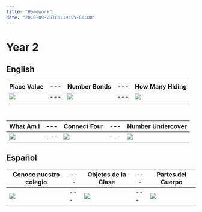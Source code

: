 ```yaml
---
title: "Homework"
date: "2018-09-25T00:19:55+00:00"
---
```


# Year 2

## English

Place Value | --- | Number Bonds | --- | How Many Hiding
--- | --- | --- | --- | ---
[![](/images/placeValue.png)](/docs/placeValue.pdf) | --- | [![](/images/numberBonds.png)](/docs/numberBonds.pdf) | --- | [![](/images/howManyHiding.png)](/docs/howManyHiding.pdf)

&nbsp;

What Am I | --- | Connect Four | --- | Number Undercover
--- | --- | ---- | --- | ----
[![](/images/whatAmI.png)](/docs/whatAmI.pdf) | --- | [![](/images/connectFour.png)](/docs/connectFour.pdf) | --- | [![](/images/numberUndercover.png)](/docs/numberUndercover.pdf)


## Español

Conoce nuestro colegio | --- | Objetos de la Clase | --- | Partes del Cuerpo
--- | --- | --- | --- | ----
[![](/images/conoceNuestroColegio.png)](/docs/conoceNuestroColegio.pdf) | --- | [![](/images/objetosDeLaClase.png)](/docs/objetosDeLaClase.pdf) | --- | [![](/images/partesDelCuerpo.png)](/docs/partesDelCuerpo.pdf)
